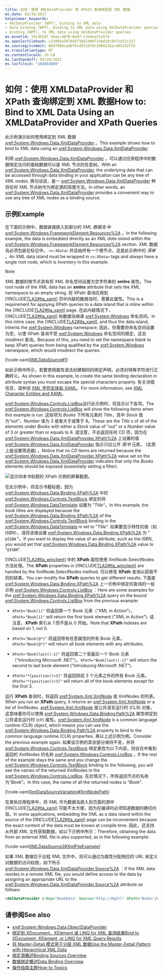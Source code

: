 ```yaml
---
title: 如何：使用 XMLDataProvider 和 XPath 查询绑定到 XML 数据
ms.date: 03/30/2017
helpviewer_keywords:
- XmlDataProvider [WPF], binding to XML data
- data binding [WPF], binding to XML data using XmlDataProvider queries
- binding [WPF], to XML data using XmlDataProvider queries
ms.assetid: 7dcd018f-16aa-4870-8e47-c1b4ea31e574
ms.openlocfilehash: c32905e567058710514097136d39c8471df2c237
ms.sourcegitcommit: 069786bcadbf9cd931d7dc3d892262cd852d2ffb
ms.translationtype: MT
ms.contentlocale: zh-CN
ms.lasthandoff: 03/19/2021
ms.locfileid: "104664089"
---
```

# <a name="how-to-bind-to-xml-data-using-an-xmldataprovider-and-xpath-queries"></a><span data-ttu-id="4ba28-102">如何：使用 XMLDataProvider 和 XPath 查询绑定到 XML 数据</span><span class="sxs-lookup"><span data-stu-id="4ba28-102">How to: Bind to XML Data Using an XMLDataProvider and XPath Queries</span></span>
<span data-ttu-id="4ba28-103">此示例演示如何使用绑定到 XML 数据 <xref:System.Windows.Data.XmlDataProvider> 。</span><span class="sxs-lookup"><span data-stu-id="4ba28-103">This example shows how to bind to XML data using an <xref:System.Windows.Data.XmlDataProvider>.</span></span>  
  
 <span data-ttu-id="4ba28-104">利用 <xref:System.Windows.Data.XmlDataProvider> ，可以通过应用程序中的数据绑定访问的基础数据可以是 XML 节点的任意树。</span><span class="sxs-lookup"><span data-stu-id="4ba28-104">With an <xref:System.Windows.Data.XmlDataProvider>, the underlying data that can be accessed through data binding in your application can be any tree of XML nodes.</span></span> <span data-ttu-id="4ba28-105">换句话说，是一 <xref:System.Windows.Data.XmlDataProvider> 种将任何 XML 节点树作为绑定源的简便方法。</span><span class="sxs-lookup"><span data-stu-id="4ba28-105">In other words, an <xref:System.Windows.Data.XmlDataProvider> provides a convenient way to use any tree of XML nodes as a binding source.</span></span>  
  
## <a name="example"></a><span data-ttu-id="4ba28-106">示例</span><span class="sxs-lookup"><span data-stu-id="4ba28-106">Example</span></span>  
 <span data-ttu-id="4ba28-107">在下面的示例中，数据直接嵌入到部分的 XML *数据岛* 中 <xref:System.Windows.FrameworkElement.Resources%2A> 。</span><span class="sxs-lookup"><span data-stu-id="4ba28-107">In the following example, the data is embedded directly as an XML *data island* within the <xref:System.Windows.FrameworkElement.Resources%2A> section.</span></span> <span data-ttu-id="4ba28-108">XML 数据岛必须包装在标记中， `<x:XData>` 并且始终有一个根节点，这是此示例中的 *清单* 。</span><span class="sxs-lookup"><span data-stu-id="4ba28-108">An XML data island must be wrapped in `<x:XData>` tags and always have a single root node, which is *Inventory* in this example.</span></span>  
  
> [!NOTE]
> <span data-ttu-id="4ba28-109">XML 数据的根节点具有将 XML 命名空间设置为空字符串的 **xmlns** 属性。</span><span class="sxs-lookup"><span data-stu-id="4ba28-109">The root node of the XML data has an **xmlns** attribute that sets the XML namespace to an empty string.</span></span> <span data-ttu-id="4ba28-110">将 XPath 查询应用到 [!INCLUDE[TLA2#tla_xaml](../../../includes/tla2sharptla-xaml-md.md)] 页中内联的数据岛时，需要此属性。</span><span class="sxs-lookup"><span data-stu-id="4ba28-110">This is a requirement for applying XPath queries to a data island that is inline within the [!INCLUDE[TLA2#tla_xaml](../../../includes/tla2sharptla-xaml-md.md)] page.</span></span> <span data-ttu-id="4ba28-111">在此内联情况下， [!INCLUDE[TLA2#tla_xaml](../../../includes/tla2sharptla-xaml-md.md)] 和数据岛继承 <xref:System.Windows> 命名空间。</span><span class="sxs-lookup"><span data-stu-id="4ba28-111">In this inline case, the [!INCLUDE[TLA2#tla_xaml](../../../includes/tla2sharptla-xaml-md.md)], and thus the data island, inherits the <xref:System.Windows> namespace.</span></span> <span data-ttu-id="4ba28-112">因此，你需要将命名空间设置为空，以使 XPath 查询不受 <xref:System.Windows> 命名空间的限定，这会 misdirect 查询。</span><span class="sxs-lookup"><span data-stu-id="4ba28-112">Because of this, you need to set the namespace blank to keep XPath queries from being qualified by the <xref:System.Windows> namespace, which would misdirect the queries.</span></span>  
  
 [!code-xaml[XMLDataSource#1](~/samples/snippets/csharp/VS_Snippets_Wpf/XmlDataSource/CS/Window1.xaml#1)]  
  
 <span data-ttu-id="4ba28-113">如此示例中所示，若要使用属性语法创建相同的绑定声明，必须对特殊字符进行正确转义。</span><span class="sxs-lookup"><span data-stu-id="4ba28-113">As shown in this example, to create the same binding declaration in attribute syntax you must escape the special characters properly.</span></span> <span data-ttu-id="4ba28-114">有关详细信息，请参阅 [XML 字符实体和 XAML](/dotnet/desktop-wpf/xaml-services/xml-character-entities)。</span><span class="sxs-lookup"><span data-stu-id="4ba28-114">For more information, see [XML Character Entities and XAML](/dotnet/desktop-wpf/xaml-services/xml-character-entities).</span></span>  
  
 <span data-ttu-id="4ba28-115"><xref:System.Windows.Controls.ListBox>运行此示例时，将显示以下各项。</span><span class="sxs-lookup"><span data-stu-id="4ba28-115">The <xref:System.Windows.Controls.ListBox> will show the following items when this example is run.</span></span> <span data-ttu-id="4ba28-116">这些项为 *Books* 下所有元素的 *Title*，其中 *Stock* 值为“*out*”，*Number* 值为 3 或者大于或等于 8。</span><span class="sxs-lookup"><span data-stu-id="4ba28-116">These are the *Title* s of all of the elements under *Books* with either a *Stock* value of "*out*" or a *Number* value of 3 or greater than or equals to 8.</span></span> <span data-ttu-id="4ba28-117">请注意，不会返回任何 *CD* 项，因为在 <xref:System.Windows.Data.XmlDataProvider.XPath%2A> 上设置的值 <xref:System.Windows.Data.XmlDataProvider> 指示只应公开 *图书* 元素， (实质上是设置筛选器) 。</span><span class="sxs-lookup"><span data-stu-id="4ba28-117">Notice that no *CD* items are returned because the <xref:System.Windows.Data.XmlDataProvider.XPath%2A> value set on the <xref:System.Windows.Data.XmlDataProvider> indicates that only the *Books* elements should be exposed (essentially setting a filter).</span></span>  
  
 ![显示四本书标题的 XPath 示例的屏幕截图。](./media/how-to-bind-to-xml-data-using-an-xmldataprovider-and-xpath-queries/xpath-example-listbox-details.png)  
  
 <span data-ttu-id="4ba28-119">在此示例中，将显示书籍标题，因为 <xref:System.Windows.Data.Binding.XPath%2A> 中的 <xref:System.Windows.Controls.TextBlock> 绑定的将 <xref:System.Windows.DataTemplate> 设置为 "*Title*"。</span><span class="sxs-lookup"><span data-stu-id="4ba28-119">In this example, the book titles are displayed because the <xref:System.Windows.Data.Binding.XPath%2A> of the <xref:System.Windows.Controls.TextBlock> binding in the <xref:System.Windows.DataTemplate> is set to "*Title*".</span></span> <span data-ttu-id="4ba28-120">如果要显示特性的值（如 *ISBN*），请将该值设置 <xref:System.Windows.Data.Binding.XPath%2A> 为 " `@ISBN` "。</span><span class="sxs-lookup"><span data-stu-id="4ba28-120">If you want to display the value of an attribute, such as the *ISBN*, you would set that <xref:System.Windows.Data.Binding.XPath%2A> value to "`@ISBN`".</span></span>  
  
 <span data-ttu-id="4ba28-121">[!INCLUDE[TLA2#tla_winclient](../../../includes/tla2sharptla-winclient-md.md)] 中的 **XPath** 属性使用 XmlNode.SelectNodes 方法处理。</span><span class="sxs-lookup"><span data-stu-id="4ba28-121">The **XPath** properties in [!INCLUDE[TLA2#tla_winclient](../../../includes/tla2sharptla-winclient-md.md)] are handled by the XmlNode.SelectNodes method.</span></span> <span data-ttu-id="4ba28-122">可以修改 **XPath** 查询以获取不同的结果。</span><span class="sxs-lookup"><span data-stu-id="4ba28-122">You can modify the **XPath** queries to get different results.</span></span> <span data-ttu-id="4ba28-123">下面是 <xref:System.Windows.Data.Binding.XPath%2A> 上一示例中绑定的查询的一些示例 <xref:System.Windows.Controls.ListBox> ：</span><span class="sxs-lookup"><span data-stu-id="4ba28-123">Here are some examples for the <xref:System.Windows.Data.Binding.XPath%2A> query on the bound <xref:System.Windows.Controls.ListBox> from the previous example:</span></span>  
  
- <span data-ttu-id="4ba28-124">`XPath="Book[1]"` 将返回第一个 Book 元素（“XML in Action”）。</span><span class="sxs-lookup"><span data-stu-id="4ba28-124">`XPath="Book[1]"` will return the first book element ("XML in Action").</span></span> <span data-ttu-id="4ba28-125">请注意，**XPath** 索引从 1 而不是从 0 开始。</span><span class="sxs-lookup"><span data-stu-id="4ba28-125">Note that **XPath** indexes are based on 1, not 0.</span></span>  
  
- <span data-ttu-id="4ba28-126">`XPath="Book[@*]"` 将返回带有任意属性的所有 Book 元素。</span><span class="sxs-lookup"><span data-stu-id="4ba28-126">`XPath="Book[@*]"` will return all book elements with any attributes.</span></span>  
  
- <span data-ttu-id="4ba28-127">`XPath="Book[last()-1]"` 将返回第二个至最后一个 Book 元素（“Introducing Microsoft .NET”）。</span><span class="sxs-lookup"><span data-stu-id="4ba28-127">`XPath="Book[last()-1]"` will return the second to last book element ("Introducing Microsoft .NET").</span></span>  
  
- <span data-ttu-id="4ba28-128">`XPath="*[position()>3]"` 将返回除前 3 个元素之外的所有 Book 元素。</span><span class="sxs-lookup"><span data-stu-id="4ba28-128">`XPath="*[position()>3]"` will return all of the book elements except for the first 3.</span></span>  
  
 <span data-ttu-id="4ba28-129">运行 **XPath** 查询时，将返回 <xref:System.Xml.XmlNode> 或 XmlNodes 的列表。</span><span class="sxs-lookup"><span data-stu-id="4ba28-129">When you run an **XPath** query, it returns an <xref:System.Xml.XmlNode> or a list of XmlNodes.</span></span> <span data-ttu-id="4ba28-130"><xref:System.Xml.XmlNode> 是公共语言运行时 (CLR) 对象，这意味着你可以使用 <xref:System.Windows.Data.Binding.Path%2A> 属性绑定到公共语言运行时 (clr) 属性。</span><span class="sxs-lookup"><span data-stu-id="4ba28-130"><xref:System.Xml.XmlNode> is a common language runtime (CLR) object, which means you can use the <xref:System.Windows.Data.Binding.Path%2A> property to bind to the common language runtime (CLR) properties.</span></span> <span data-ttu-id="4ba28-131">再以上述示例为例。</span><span class="sxs-lookup"><span data-stu-id="4ba28-131">Consider the previous example again.</span></span> <span data-ttu-id="4ba28-132">如果该示例的其余部分保持不变，并将 <xref:System.Windows.Controls.TextBlock> 绑定更改为以下内容，则会在中看到返回的 XmlNodes 的名称 <xref:System.Windows.Controls.ListBox> 。</span><span class="sxs-lookup"><span data-stu-id="4ba28-132">If the rest of the example stays the same and you change the <xref:System.Windows.Controls.TextBlock> binding to the following, you will see the names of the returned XmlNodes in the <xref:System.Windows.Controls.ListBox>.</span></span> <span data-ttu-id="4ba28-133">在此情况下，所有返回节点的名称为“*Book*”。</span><span class="sxs-lookup"><span data-stu-id="4ba28-133">In this case, the name of all the returned nodes is "*Book*".</span></span>  
  
 [!code-xaml[XmlDataSourceVariation#XmlNodePath](~/samples/snippets/csharp/VS_Snippets_Wpf/XmlDataSourceVariation/CS/Page1.xaml#xmlnodepath)]  
  
 <span data-ttu-id="4ba28-134">在某些应用程序中，将 XML 作为数据岛嵌入到页面的源中 [!INCLUDE[TLA2#tla_xaml](../../../includes/tla2sharptla-xaml-md.md)] 可能不太方便，因为在编译时必须知道数据的确切内容。</span><span class="sxs-lookup"><span data-stu-id="4ba28-134">In some applications, embedding the XML as a data island within the source of the [!INCLUDE[TLA2#tla_xaml](../../../includes/tla2sharptla-xaml-md.md)] page can be inconvenient because the exact content of the data must be known at compile time.</span></span> <span data-ttu-id="4ba28-135">因此，还支持从外部 XML 文件获取数据，如以下示例中所示：</span><span class="sxs-lookup"><span data-stu-id="4ba28-135">Therefore, obtaining the data from an external XML file is also supported, as in the following example:</span></span>  
  
 [!code-xaml[XMLDataSource2#XmlFileExample](~/samples/snippets/csharp/VS_Snippets_Wpf/XmlDataSource2/CS/Window1.xaml#xmlfileexample)]  
  
 <span data-ttu-id="4ba28-136">如果 XML 数据位于远程 XML 文件中，则可以通过为属性分配相应的 URL 来定义对数据的访问权限，如下所示 <xref:System.Windows.Data.XmlDataProvider.Source%2A> ：</span><span class="sxs-lookup"><span data-stu-id="4ba28-136">If the XML data resides in a remote XML file, you would define access to the data by assigning an appropriate URL to the <xref:System.Windows.Data.XmlDataProvider.Source%2A> attribute as follows:</span></span>  
  
```xml  
<XmlDataProvider x:Key="BookData" Source="http://MyUrl" XPath="Books"/>  
```  
  
## <a name="see-also"></a><span data-ttu-id="4ba28-137">请参阅</span><span class="sxs-lookup"><span data-stu-id="4ba28-137">See also</span></span>

- <xref:System.Windows.Data.ObjectDataProvider>
- [<span data-ttu-id="4ba28-138">绑定到 XDocument、XElement 或 LINQ for XML 查询结果</span><span class="sxs-lookup"><span data-stu-id="4ba28-138">Bind to XDocument, XElement, or LINQ for XML Query Results</span></span>](how-to-bind-to-xdocument-xelement-or-linq-for-xml-query-results.md)
- [<span data-ttu-id="4ba28-139">将 Master-Detail 模式用于分层 XML 数据</span><span class="sxs-lookup"><span data-stu-id="4ba28-139">Use the Master-Detail Pattern with Hierarchical XML Data</span></span>](how-to-use-the-master-detail-pattern-with-hierarchical-xml-data.md)
- [<span data-ttu-id="4ba28-140">绑定源概述</span><span class="sxs-lookup"><span data-stu-id="4ba28-140">Binding Sources Overview</span></span>](binding-sources-overview.md)
- [<span data-ttu-id="4ba28-141">数据绑定概述</span><span class="sxs-lookup"><span data-stu-id="4ba28-141">Data Binding Overview</span></span>](/dotnet/desktop-wpf/data/data-binding-overview)
- [<span data-ttu-id="4ba28-142">操作指南主题</span><span class="sxs-lookup"><span data-stu-id="4ba28-142">How-to Topics</span></span>](data-binding-how-to-topics.md)

